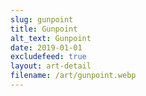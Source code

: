 ```yaml
---
slug: gunpoint
title: Gunpoint
alt_text: Gunpoint
date: 2019-01-01
excludefeed: true
layout: art-detail
filename: /art/gunpoint.webp
---
```

